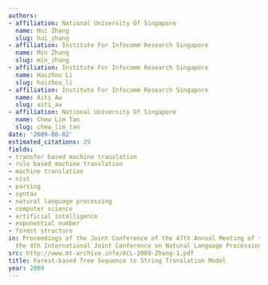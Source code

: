 ```yaml
---
authors:
- affiliation: National University Of Singapore
  name: Hui Zhang
  slug: hui_zhang
- affiliation: Institute For Infocomm Research Singapore
  name: Min Zhang
  slug: min_zhang
- affiliation: Institute For Infocomm Research Singapore
  name: Haizhou Li
  slug: haizhou_li
- affiliation: Institute For Infocomm Research Singapore
  name: Aiti Aw
  slug: aiti_aw
- affiliation: National University Of Singapore
  name: Chew Lim Tan
  slug: chew_lim_tan
date: '2009-08-02'
estimated_citations: 29
fields:
- transfer based machine translation
- rule based machine translation
- machine translation
- nist
- parsing
- syntax
- natural language processing
- computer science
- artificial intelligence
- exponential number
- forest structure
in: Proceedings of the Joint Conference of the 47th Annual Meeting of the ACL and
  the 4th International Joint Conference on Natural Language Processing of the AFNLP
src: http://www.mt-archive.info/ACL-2009-Zhang-1.pdf
title: Forest-based Tree Sequence to String Translation Model
year: 2009
---
```

